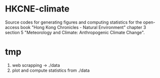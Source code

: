 # HKCNE-climate
Source codes for generating figures and computing statistics for the open-access book "Hong Kong Chronicles - Natural Environment" chapter 3 section 5 "Meteorology and Climate: Anthropogenic Climate Change".

# tmp
1) web scrapping -> ./data
2) plot and compute statistics from ./data

